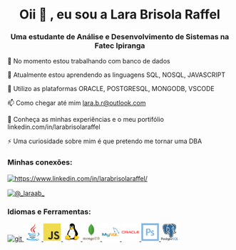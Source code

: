 <h1 align="center">Oii 👋 , eu sou a Lara Brisola Raffel</h1><h3 align="center">Uma estudante de Análise e Desenvolvimento de Sistemas na Fatec Ipiranga</h3>

🔭 No momento estou trabalhando com banco de dados

🌱 Atualmente estou aprendendo as linguagens SQL, NOSQL, JAVASCRIPT

💬 Utilizo as plataformas ORACLE, POSTGRESQL, MONGODB, VSCODE

📫 Como chegar até mim lara.b.r@outlook.com

📄 Conheça as minhas experiências e o meu portifólio linkedin.com/in/larabrisolaraffel

⚡ Uma curiosidade sobre mim é que pretendo me tornar uma DBA



<h3 align="left">


Minhas conexões: </h3>
<p align="left"><a href="https://linkedin.com/in/https://www.linkedin.com/in/larabrisolaraffel/" target="blank"><img align="center" src="https://raw.githubusercontent.com/rahuldkjain/github-profile-readme-generator/master/src/images/icons/Social/linked-in-alt.svg" alt="https://www.linkedin.com/in/larabrisolaraffel/" height="30" width="40" /></a>

<a href="https://instagram.com/@_laraab_" target="blank"><img align="center" src="https://raw.githubusercontent.com/rahuldkjain/github-profile-readme-generator/master/src/images/icons/Social/instagram.svg" alt="@_laraab_" height="30" width="40" /></a></p><h3 align="left">Idiomas e Ferramentas:</h3>



<p align="esquerda"> <a href="https://git-scm.com/" target="_blank" rel="noreferrer"> <img src="https://www.vectorlogo.zone/logos/git-scm/git-scm-icon.svg" alt="git" width="40" height="40"/> </a> <a href="https://www.java.com" target="_blank" rel="noreferrer"> <img src="https://raw.githubusercontent.com/devicons/devicon/master/icons/java/java-original.svg" alt="java" width="40" height="40"/> </a> <a href="https://developer.mozilla.org/en-US/docs/Web/JavaScript" target="_blank" rel="noreferrer"> <img src="https://raw.githubusercontent.com/devicons/devicon/master/icons/javascript/javascript-original.svg" alt="javascript" width="40" height="40"/> </a> <a href="https://www.linux.org/" target="_blank" rel="noreferrer"> <img src="https://raw.githubusercontent.com/devicons/devicon/master/icons/linux/linux-original.svg" alt="linux" width="40" height="40"/> </a> <a href="https://www.mongodb.com/" target="_blank" rel="noreferrer"> <img src="https://raw.githubusercontent.com/devicons/devicon/master/icons/mongodb/mongodb-original-wordmark.svg" alt="mongodb" width="40" height="40"/> </a> <a href="https://www.mysql.com/" target="_blank" rel="noreferrer"> <img src="https://raw.githubusercontent.com/devicons/devicon/master/icons/mysql/mysql-original-wordmark.svg" alt="mysql" width="40" height="40"/> </a> <a href="https://www.oracle.com/" target="_blank" rel="noreferrer"> <img src="https://raw.githubusercontent.com/devicons/devicon/master/icons/oracle/oracle-original.svg" alt="oracle" width="40" height="40"/> </a> <a href="https://www.photoshop.com/en" target="_blank" rel="noreferrer"> <img src="https://raw.githubusercontent.com/devicons/devicon/master/icons/photoshop/photoshop-line.svg" alt="photoshop" width="40" height="40"/> </a> <a href="https://www.postgresql.org" target="_blank" rel="noreferrer"> <img src="https://raw.githubusercontent.com/devicons/devicon/master/icons/postgresql/postgresql-original-wordmark.svg" alt="postgresql" width="40" height="40"/> </a> </p>
